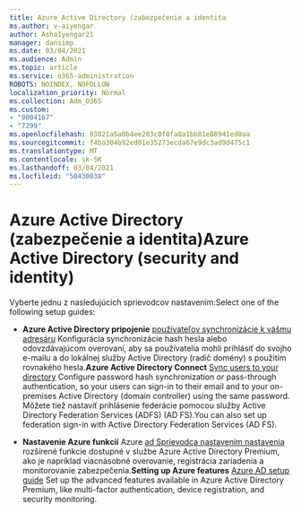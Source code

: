 ```yaml
---
title: Azure Active Directory (zabezpečenie a identita
ms.author: v-aiyengar
author: AshaIyengar21
manager: dansimp
ms.date: 03/04/2021
ms.audience: Admin
ms.topic: article
ms.service: o365-administration
ROBOTS: NOINDEX, NOFOLLOW
localization_priority: Normal
ms.collection: Adm_O365
ms.custom:
- "9004167"
- "7299"
ms.openlocfilehash: 03821a5a0b4ee283c0f0fa8a1bb81e88941ed0aa
ms.sourcegitcommit: f4ba304b92ed01e35273ecda67e9dc3ad9d475c1
ms.translationtype: MT
ms.contentlocale: sk-SK
ms.lasthandoff: 03/04/2021
ms.locfileid: "50430038"
---
```

# <a name="azure-active-directory-security-and-identity"></a><span data-ttu-id="99555-102">Azure Active Directory (zabezpečenie a identita)</span><span class="sxs-lookup"><span data-stu-id="99555-102">Azure Active Directory (security and identity)</span></span>

<span data-ttu-id="99555-103">Vyberte jednu z nasledujúcich sprievodcov nastavením:</span><span class="sxs-lookup"><span data-stu-id="99555-103">Select one of the following setup guides:</span></span>

- <span data-ttu-id="99555-104">**Azure Active Directory pripojenie** [používateľov synchronizácie k vášmu adresáru](https://go.microsoft.com/fwlink/?linkid=2071310) Konfigurácia synchronizácie hash hesla alebo odovzdávajúcom overovaní, aby sa používatelia mohli prihlásiť do svojho e-mailu a do lokálnej služby Active Directory (radič domény) s použitím rovnakého hesla.</span><span class="sxs-lookup"><span data-stu-id="99555-104">**Azure Active Directory Connect** [Sync users to your directory](https://go.microsoft.com/fwlink/?linkid=2071310) Configure password hash synchronization or pass-through authentication, so your users can sign-in to their email and to your on-premises Active Directory (domain controller) using the same password.</span></span> <span data-ttu-id="99555-105">Môžete tiež nastaviť prihlásenie federácie pomocou služby Active Directory Federation Services (ADFS) (AD FS).</span><span class="sxs-lookup"><span data-stu-id="99555-105">You can also set up federation sign-in with Active Directory Federation Services (AD FS).</span></span>

- <span data-ttu-id="99555-106">**Nastavenie Azure funkcií** Azure [ad Sprievodca nastavením nastavenia](https://go.microsoft.com/fwlink/?linkid=2134390) rozšírené funkcie dostupné v službe Azure Active Directory Premium, ako je napríklad viacnásobné overovanie, registrácia zariadenia a monitorovanie zabezpečenia.</span><span class="sxs-lookup"><span data-stu-id="99555-106">**Setting up Azure features** [Azure AD setup guide](https://go.microsoft.com/fwlink/?linkid=2134390) Set up the advanced features available in Azure Active Directory Premium, like multi-factor authentication, device registration, and security monitoring.</span></span>
